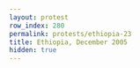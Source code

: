 ```yaml
---
layout: protest
row_index: 280
permalink: protests/ethiopia-23
title: Ethiopia, December 2005
hidden: true
---
```

